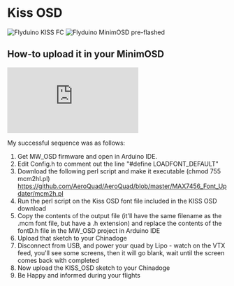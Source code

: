 # Kiss OSD

![Flyduino KISS FC](http://flyduino.net/KISS-FC-32bit-Flight-Controller_1)
![Flyduino MinimOSD pre-flashed](http://flyduino.net/KissFC-OSD-FW-preflashed)


## How-to upload it in your MinimOSD

![Thanks to shaydn from rcgroups.com](http://www.rcgroups.com/forums/showpost.php?p=34092758&postcount=2259)

My successful sequence was as follows:
1. Get MW_OSD firmware and open in Arduino IDE.
2. Edit Config.h to comment out the line "#define LOADFONT_DEFAULT"
3. Download the following perl script and make it executable (chmod 755 mcm2hl.pl) https://github.com/AeroQuad/AeroQuad/blob/master/MAX7456_Font_Updater/mcm2h.pl
4. Run the perl script on the Kiss OSD font file included in the KISS OSD download
5. Copy the contents of the output file (it'll have the same filename as the .mcm font file, but have a .h extension) and replace the contents of the fontD.h file in the MW_OSD project in Arduino IDE
6. Upload that sketch to your Chinadoge
7. Disconnect from USB, and power your quad by Lipo - watch on the VTX feed, you'll see some screens, then it will go blank, wait until the screen comes back with completed
8. Now upload the KISS_OSD sketch to your Chinadoge
9. Be Happy and informed during your flights

